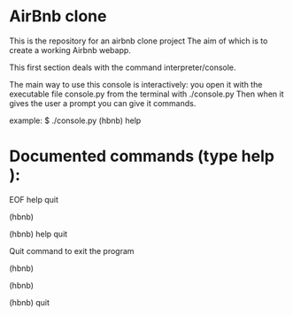 # AirBnb clone

This is the repository for an airbnb clone project
The aim of which is to create a working Airbnb webapp.

This first section deals with the command interpreter/console.

The main way to use this console is interactively: you open it with the executable file
console.py from the terminal with ./console.py  Then when it gives the user a prompt you can give it commands.

example: 
$ ./console.py
(hbnb) help

Documented commands (type help <topic>):
========================================
EOF  help  quit

(hbnb) 

(hbnb) help quit

Quit command to exit the program

(hbnb) 

(hbnb) 

(hbnb) quit 
